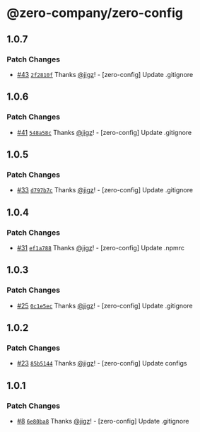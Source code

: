 # @zero-company/zero-config

## 1.0.7

### Patch Changes

- [#43](https://github.com/zero-company/zero-community/pull/43) [`2f2810f`](https://github.com/zero-company/zero-community/commit/2f2810f126ee8aa47a10e8a7382e6e9246ebb91a) Thanks [@jigz](https://github.com/jigz)! - [zero-config] Update .gitignore

## 1.0.6

### Patch Changes

- [#41](https://github.com/zero-company/zero-community/pull/41) [`548a58c`](https://github.com/zero-company/zero-community/commit/548a58caa2f57f15baf2a7b9ce1559c5c1181098) Thanks [@jigz](https://github.com/jigz)! - [zero-config] Update .gitignore

## 1.0.5

### Patch Changes

- [#33](https://github.com/zero-company/zero-community/pull/33) [`d797b7c`](https://github.com/zero-company/zero-community/commit/d797b7c83cd9d0dafcc69dd4a074e2f7ca4a5c2c) Thanks [@jigz](https://github.com/jigz)! - [zero-config] Update .gitignore

## 1.0.4

### Patch Changes

- [#31](https://github.com/zero-company/zero-community/pull/31) [`ef1a788`](https://github.com/zero-company/zero-community/commit/ef1a7884f4d1cfd983143263b3f86789445af69d) Thanks [@jigz](https://github.com/jigz)! - [zero-config] Update .npmrc

## 1.0.3

### Patch Changes

- [#25](https://github.com/zero-company/zero-community/pull/25) [`0c1e5ec`](https://github.com/zero-company/zero-community/commit/0c1e5ec330c3edbf7d94520b9f191d1f05a55c47) Thanks [@jigz](https://github.com/jigz)! - [zero-config] Update .gitignore

## 1.0.2

### Patch Changes

- [#23](https://github.com/zero-company/zero-community/pull/23) [`85b5144`](https://github.com/zero-company/zero-community/commit/85b51441b916dc2161befc25bf097a4fa9871d7f) Thanks [@jigz](https://github.com/jigz)! - [zero-config] Update configs

## 1.0.1

### Patch Changes

- [#8](https://github.com/zero-company/zero-community/pull/8) [`6e80ba8`](https://github.com/zero-company/zero-community/commit/6e80ba8f04b5fe7b40c6e5c169dc3d99ece01d9e) Thanks [@jigz](https://github.com/jigz)! - [zero-config] Update .gitignore
